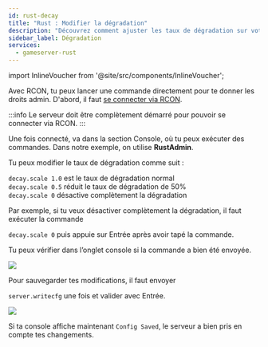 ```yaml
---
id: rust-decay
title: "Rust : Modifier la dégradation"
description: "Découvrez comment ajuster les taux de dégradation sur votre serveur Rust et sauvegarder les configurations pour un meilleur contrôle du gameplay → En savoir plus maintenant"
sidebar_label: Dégradation
services:
  - gameserver-rust
---
```


import InlineVoucher from '@site/src/components/InlineVoucher';

<InlineVoucher />

Avec RCON, tu peux lancer une commande directement pour te donner les droits admin. D'abord, il faut [se connecter via RCON](rust-connectrcon.md).

:::info
Le serveur doit être complètement démarré pour pouvoir se connecter via RCON.
:::

Une fois connecté, va dans la section Console, où tu peux exécuter des commandes. Dans notre exemple, on utilise **RustAdmin**.

Tu peux modifier le taux de dégradation comme suit :

`decay.scale 1.0` est le taux de dégradation normal<br/>
`decay.scale 0.5` réduit le taux de dégradation de 50%<br/>
`decay.scale 0` désactive complètement la dégradation<br/>

Par exemple, si tu veux désactiver complètement la dégradation, il faut exécuter la commande

```decay.scale 0``` puis appuie sur Entrée après avoir tapé la commande.

Tu peux vérifier dans l’onglet console si la commande a bien été envoyée.

![](https://screensaver01.zap-hosting.com/index.php/s/J4HPW5Dee93BDJP/preview)

Pour sauvegarder tes modifications, il faut envoyer

```server.writecfg``` une fois et valider avec Entrée.

![](https://screensaver01.zap-hosting.com/index.php/s/kEbCodqYTf8tqKp/preview)

Si ta console affiche maintenant `Config Saved`, le serveur a bien pris en compte tes changements.


<InlineVoucher />